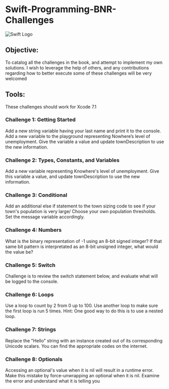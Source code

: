 # Swift-Programming-BNR-Challenges

![Swift Logo](https://cloud.githubusercontent.com/assets/11398615/11906613/d49260c0-a608-11e5-8f6e-146dc46899b1.jpg)

## **Objective**: 
To catalog all the challenges in the book, and 
attempt to implement my own solutions. I wish to leverage the help of others, and any contributions regarding how to better execute some of these challenges will be very welcomed

## Tools:
These challenges should work for Xcode 7.1

### Challenge 1: Getting Started
Add a new string variable having your last name and print it to the console. Add a new variable to the playground representing Nowhere’s level of unemployment. Give the variable a value and update townDescription to use the new information.

### Challenge 2: Types, Constants, and Variables
Add a new variable representing Knowhere's level of unemployment. Give this variable a value, and update townDescription to use the new information.

### Challenge 3: Conditional
Add an additional else if statement to the town sizing code to see if your town's population is very large/ Choose your own population thresholds. Set the message variable accordingly.

### Challenge 4: Numbers
What is the binary representation of -1 using an 8-bit signed integer?
If that same bit pattern is interpretated as an 8-bit unsigned integer, what
would the value be?

### Challenge 5: Switch
Challenge is to review the switch statement below, and evaluate what will be logged to the console.

### Challenge 6: Loops
Use a loop to count by 2 from 0 up to 100. Use another loop to make sure the first loop is run 5 times. Hint: One good way to do this is to use a nested loop.

### Challenge 7: Strings
Replace the "Hello" string with an instance created out of its corresponding Unicode scalars. You can find the appropriate codes on the internet.

### Challenge 8: Optionals
Accessing an optional's value when it is nil will result in a runtime error. Make this mistake by force-unwrapping an optional when it is nil. Examine the error and understand what it is telling you


